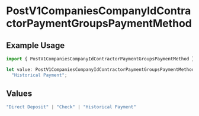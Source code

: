 # PostV1CompaniesCompanyIdContractorPaymentGroupsPaymentMethod

## Example Usage

```typescript
import { PostV1CompaniesCompanyIdContractorPaymentGroupsPaymentMethod } from "@gusto/embedded-api/models/operations";

let value: PostV1CompaniesCompanyIdContractorPaymentGroupsPaymentMethod =
  "Historical Payment";
```

## Values

```typescript
"Direct Deposit" | "Check" | "Historical Payment"
```